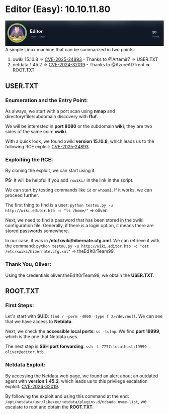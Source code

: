# Editor (Easy): 10.10.11.80
![Icon](Images/editoricon.png)
A simple Linux machine that can be summarized in two points:
1. xwiki 15.10.8 => [CVE-2025-24893](https://github.com/Artemir7/CVE-2025-24893-EXP) - Thanks to @Artemir7 => USER.TXT
2. netdata 1.45.2 => [CVE-2024-32019](https://github.com/AzureADTrent/CVE-2024-32019-POC) - Thanks to @AzureADTrent => ROOT.TXT

## USER.TXT
### Enumeration and the Entry Point:
As always, we start with a port scan using **nmap** and directory/file/subdomain discovery with **ffuf**.

We will be interested in **port 8080** or the subdomain **wiki**; they are two sides of the same coin: **xwiki**.

With a quick look, we found xwiki **version 15.10.8**, which leads us to the following RCE exploit: [CVE-2025-24893](https://github.com/Artemir7/CVE-2025-24893-EXP).

### Exploiting the RCE:
By cloning the exploit, we can start using it.

**PS:** It will be helpful if you add `/xwiki/` in the link in the script.

We can start by testing commands like `id` or `whoami`. If it works, we can proceed further.

The first thing to find is a user: `python testou.py -u http://wiki.editor.htb -c "ls /home/"` => oliver.

Next, we need to find a password that has been stored in the xwiki configuration file. Generally, if there is a login option, it means there are stored passwords somewhere.

In our case, it was in **/etc/xwiki/hibernate.cfg.xml**. We can retrieve it with the command: `python testou.py -u http://wiki.editor.htb -c "cat /etc/xwiki/hibernate.cfg.xml"` => theEd1t0rTeam99.

### Thank You, Oliver:
Using the credentials oliver:theEd1t0rTeam99, we obtain the **USER.TXT**.

## ROOT.TXT
### First Steps:
Let's start with **SUID**: `find / -perm -4000 -type f 2>/dev/null`. We can see that we have access to **Netdata**.

Next, we check the **accessible local ports**: `ss -tulnp`. We find **port 19999**, which is the one that Netdata uses.

The next step is **SSH port forwarding**: `ssh -L 7777:localhost:19999 oliver@editor.htb`.

### Netdata Exploit:
By accessing the Netdata web page, we found an alert about an outdated agent with **version 1.45.2**, which leads us to this privilege escalation exploit: [CVE-2024-32019](https://github.com/AzureADTrent/CVE-2024-32019-POC).

By following the exploit and using this command at the end: `/opt/netdata/usr/libexec/netdata/plugins.d/ndsudo nvme-list`, we escalate to root and obtain the **ROOT.TXT**.
